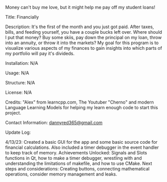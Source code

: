 Money can't buy me love, but it might help me pay off my student loans!

Title: Financially

Description: It's the first of the month and you just got paid.  After taxes, bills, and feeding yourself, you have a couple bucks left over. Where should I put that money?  Buy some skiis, pay down the principal on my loan, throw into an annuity, or throw it into the markets? My goal for this program is to visualize various aspects of my finances to gain insights into which parts of my portfolio will pay it's divideds.

Installation:  N/A

Usage:  N/A

Structure:  N/A

License: N/A

Credits:  "Alex" from learncpp.com,  The Youtuber "Cherno" and modern Language Learning Models for helping my learn enough code to start this project.

Contact Information:  dannyred365@gmail.com

Update Log:

4/13/23: Created a basic GUI for the app and some basic source code for financial calculations.  Also included a timer debugger in the event handler to keep track of memory.  Achievements Unlocked:  Signals and Slots functions in Qt, how to make a timer debugger, wrestling with and understanding the limitations of makefile, and how to use CMake.   Next steps and considerations:  Creating buttons, connecting mathematical operations, consider memory management and leaks.


